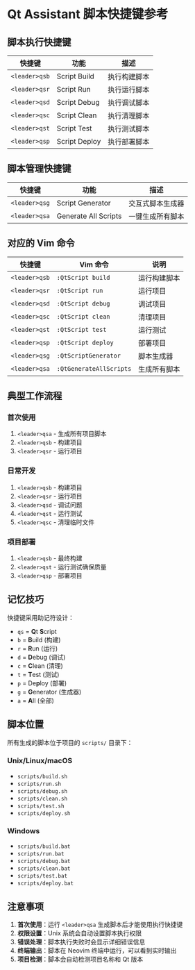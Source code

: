 # Qt Assistant 脚本快捷键参考

## 脚本执行快捷键

| 快捷键 | 功能 | 描述 |
|--------|------|------|
| `<leader>qsb` | Script Build | 执行构建脚本 |
| `<leader>qsr` | Script Run | 执行运行脚本 |
| `<leader>qsd` | Script Debug | 执行调试脚本 |
| `<leader>qsc` | Script Clean | 执行清理脚本 |
| `<leader>qst` | Script Test | 执行测试脚本 |
| `<leader>qsp` | Script Deploy | 执行部署脚本 |

## 脚本管理快捷键

| 快捷键 | 功能 | 描述 |
|--------|------|------|
| `<leader>qsg` | Script Generator | 交互式脚本生成器 |
| `<leader>qsa` | Generate All Scripts | 一键生成所有脚本 |

## 对应的 Vim 命令

| 快捷键 | Vim 命令 | 说明 |
|--------|----------|------|
| `<leader>qsb` | `:QtScript build` | 运行构建脚本 |
| `<leader>qsr` | `:QtScript run` | 运行项目 |
| `<leader>qsd` | `:QtScript debug` | 调试项目 |
| `<leader>qsc` | `:QtScript clean` | 清理项目 |
| `<leader>qst` | `:QtScript test` | 运行测试 |
| `<leader>qsp` | `:QtScript deploy` | 部署项目 |
| `<leader>qsg` | `:QtScriptGenerator` | 脚本生成器 |
| `<leader>qsa` | `:QtGenerateAllScripts` | 生成所有脚本 |

## 典型工作流程

### 首次使用
1. `<leader>qsa` - 生成所有项目脚本
2. `<leader>qsb` - 构建项目
3. `<leader>qsr` - 运行项目

### 日常开发
1. `<leader>qsb` - 构建项目
2. `<leader>qsr` - 运行项目
3. `<leader>qsd` - 调试问题
4. `<leader>qst` - 运行测试
5. `<leader>qsc` - 清理临时文件

### 项目部署
1. `<leader>qsb` - 最终构建
2. `<leader>qst` - 运行测试确保质量
3. `<leader>qsp` - 部署项目

## 记忆技巧

快捷键采用助记符设计：
- `qs` = **Q**t **S**cript
- `b` = **B**uild (构建)
- `r` = **R**un (运行)
- `d` = **D**ebug (调试)
- `c` = **C**lean (清理)
- `t` = **T**est (测试)
- `p` = De**p**loy (部署)
- `g` = **G**enerator (生成器)
- `a` = **A**ll (全部)

## 脚本位置

所有生成的脚本位于项目的 `scripts/` 目录下：

### Unix/Linux/macOS
- `scripts/build.sh`
- `scripts/run.sh`
- `scripts/debug.sh`
- `scripts/clean.sh`
- `scripts/test.sh`
- `scripts/deploy.sh`

### Windows
- `scripts/build.bat`
- `scripts/run.bat`
- `scripts/debug.bat`
- `scripts/clean.bat`
- `scripts/test.bat`
- `scripts/deploy.bat`

## 注意事项

1. **首次使用**：运行 `<leader>qsa` 生成脚本后才能使用执行快捷键
2. **权限设置**：Unix 系统会自动设置脚本执行权限
3. **错误处理**：脚本执行失败时会显示详细错误信息
4. **终端输出**：脚本在 Neovim 终端中运行，可以看到实时输出
5. **项目检测**：脚本会自动检测项目名称和 Qt 版本